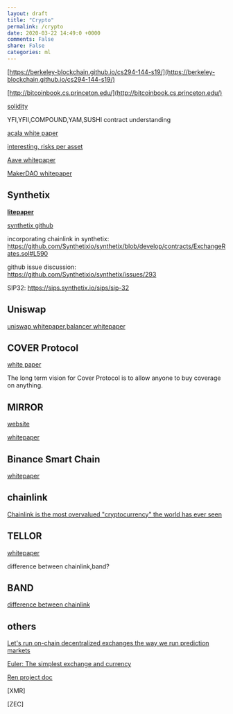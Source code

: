 ```yaml
---
layout: draft
title: "Crypto"
permalink: /crypto
date: 2020-03-22 14:49:0 +0000
comments: False
share: False
categories: ml
---
```


[https://berkeley-blockchain.github.io/cs294-144-s19/](https://berkeley-blockchain.github.io/cs294-144-s19/)


[http://bitcoinbook.cs.princeton.edu/](http://bitcoinbook.cs.princeton.edu/)


[solidity](https://solidity.readthedocs.io/en/v0.7.1/)


YFI,YFII,COMPOUND,YAM,SUSHI contract understanding

[acala white paper](https://github.com/AcalaNetwork/Acala-white-paper)

[interesting, risks per asset](https://docs.aave.com/risk/asset-risk/risks-per-asset)

[Aave whitepaper](https://github.com/aave/aave-protocol/blob/master/docs/Aave_Protocol_Whitepaper_v1_0.pdf)

[MakerDAO whitepaper](https://makerdao.com/en/whitepaper/#abstract)


## Synthetix

**[litepaper](https://docs.synthetix.io/litepaper/)**

[synthetix github](https://github.com/Synthetixio/synthetix)

incorporating chainlink in synthetix: https://github.com/Synthetixio/synthetix/blob/develop/contracts/ExchangeRates.sol#L590

github issue discussion: https://github.com/Synthetixio/synthetix/issues/293

SIP32: https://sips.synthetix.io/sips/sip-32


## Uniswap

[uniswap whitepaper](https://uniswap.org/docs/v2/),[balancer whitepaper](https://balancer.finance/whitepaper/)

## COVER Protocol

[white paper](https://docs.coverprotocol.com/product/paper)

The long term vision for Cover Protocol is to allow anyone to buy coverage on anything.


## MIRROR

[website](https://docs.mirror.finance/)

[whitepaper](https://docsend.com/view/kcsm42mqiyu5t6ej)

## Binance Smart Chain

[whitepaper](https://dex-bin.bnbstatic.com/static/Whitepaper_%20Binance%20Smart%20Chain.pdf)

## chainlink

[Chainlink is the most overvalued "cryptocurrency" the world has ever seen](https://www.reddit.com/r/CryptoCurrency/comments/g2cswj/chainlink_is_the_most_overvalued_cryptocurrency/)

## TELLOR

[whitepaper](https://docs.tellor.io/tellor/whitepaper/introduction)

difference between chainlink,band?

## BAND

[difference between chainlink](https://bitcointalk.org/index.php?topic=5243097.0)

## others

[Let's run on-chain decentralized exchanges the way we run prediction markets](https://www.reddit.com/r/ethereum/comments/55m04x/lets_run_onchain_decentralized_exchanges_the_way/)

[Euler: The simplest exchange and currency](https://www.reddit.com/r/ethereum/comments/54l32y/euler_the_simplest_exchange_and_currency/)

[Ren project doc](https://docs.renproject.io/developers/)


[XMR]

[ZEC]

